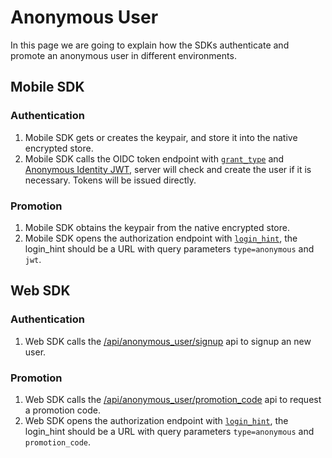 # Anonymous User

In this page we are going to explain how the SDKs authenticate and promote an anonymous user in different environments.

## Mobile SDK

### Authentication

1. Mobile SDK gets or creates the keypair, and store it into the native encrypted store.
1. Mobile SDK calls the OIDC token endpoint with [`grant_type`](./oidc.md#grant_type) and [Anonymous Identity JWT](./user-model.md#anonymous-identity-jwt), server will check and create the user if it is necessary. Tokens will be issued directly.

### Promotion

1. Mobile SDK obtains the keypair from the native encrypted store.
1. Mobile SDK opens the authorization endpoint with [`login_hint`](./oidc.md#login_hint), the login_hint should be a URL with query parameters `type=anonymous` and `jwt`.

## Web SDK

### Authentication

1. Web SDK calls the [/api/anonymous_user/signup](./api.md/#apianonymous_usersignup) api to signup an new user.

### Promotion

1. Web SDK calls the [/api/anonymous_user/promotion_code](./api.md/#apianonymous_userpromotion_code) api to request a promotion code.
1. Web SDK opens the authorization endpoint with [`login_hint`](./oidc.md#login_hint), the login_hint should be a URL with query parameters `type=anonymous` and `promotion_code`.
